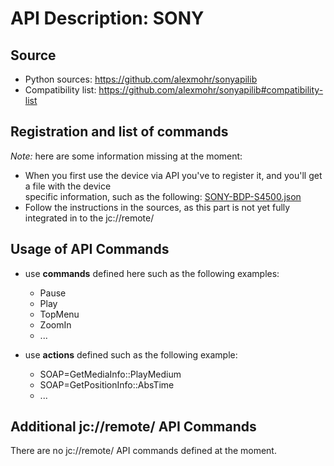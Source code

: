 # API Description: SONY

## Source

* Python sources: https://github.com/alexmohr/sonyapilib
* Compatibility list: https://github.com/alexmohr/sonyapilib#compatibility-list

## Registration and list of commands

_Note:_ here are some information missing at the moment:

* When you first use the device via API you've to register it, and you'll get a file with the device \
  specific information, such as the following: [SONY-BDP-S4500.json](../../../data/_sample/devices/SONY/SONY-BDP-S4500.json)
* Follow the instructions in the sources, as this part is not yet fully integrated in to the jc://remote/ 

## Usage of API Commands

* use **commands** defined here such as the following examples:
  * Pause
  * Play
  * TopMenu
  * ZoomIn
  * ...

* use **actions** defined such as the following example:
  * SOAP=GetMediaInfo::PlayMedium
  * SOAP=GetPositionInfo::AbsTime
  * ...


## Additional jc://remote/ API Commands

There are no jc://remote/ API commands defined at the moment.